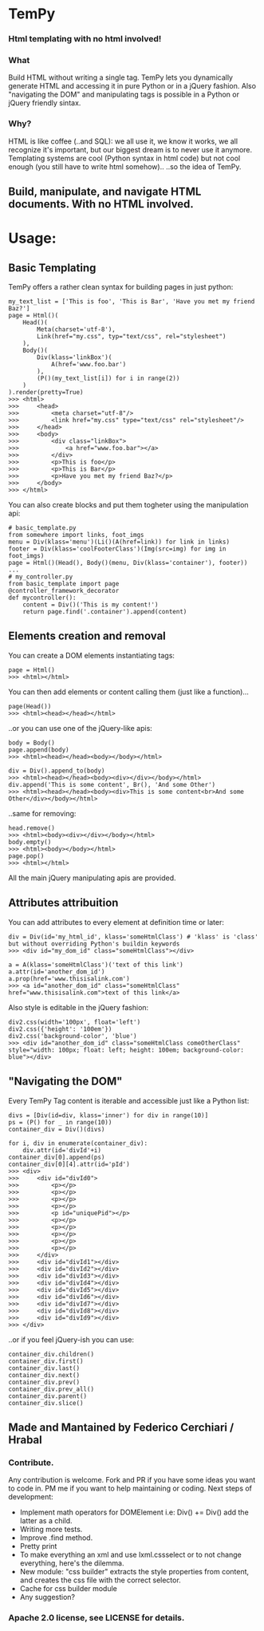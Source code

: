 # TemPy
### Html templating with no html involved!

### What
Build HTML without writing a single tag.
TemPy lets you dynamically generate HTML and accessing it in pure Python or in a jQuery fashion. Also "navigating the DOM" and manipulating tags is possible in a Python or jQuery friendly sintax.

### Why?
HTML is like coffee (..and SQL): we all use it, we know it works, we all recognize it's important, but our biggest dream is to never use it anymore.
Templating systems are cool (Python syntax in html code) but not cool enough (you still have to write html somehow)..
..so the idea of TemPy.

## Build, manipulate, and navigate HTML documents. With no HTML involved.


# Usage:


## Basic Templating

TemPy offers a rather clean syntax for building pages in just python:
```
my_text_list = ['This is foo', 'This is Bar', 'Have you met my friend Baz?']
page = Html()(
    Head()(
        Meta(charset='utf-8'),
        Link(href="my.css", typ="text/css", rel="stylesheet")
    ),
    Body()(
        Div(klass='linkBox')(
            A(href='www.foo.bar')
        ),
        (P()(my_text_list[i]) for i in range(2))
    )
).render(pretty=True)
>>> <html>
>>>     <head>
>>>         <meta charset="utf-8"/>
>>>         <link href="my.css" type="text/css" rel="stylesheet"/>
>>>     </head>
>>>     <body>
>>>         <div class="linkBox">
>>>             <a href="www.foo.bar"></a>
>>>         </div>
>>>         <p>This is foo</p>
>>>         <p>This is Bar</p>
>>>         <p>Have you met my friend Baz?</p>
>>>     </body>
>>> </html>
```

You can also create blocks and put them togheter using the manipulation api:
```
# basic_template.py
from somewhere import links, foot_imgs
menu = Div(klass='menu')(Li()(A(href=link)) for link in links)
footer = Div(klass='coolFooterClass')(Img(src=img) for img in foot_imgs)
page = Html()(Head(), Body()(menu, Div(klass='container'), footer))
...
# my_controller.py
from basic_template import page
@controller_framework_decorator
def mycontroller():
    content = Div()('This is my content!')
    return page.find('.container').append(content)
```

## Elements creation and removal
You can create a DOM elements instantiating tags:
```
page = Html()
>>> <html></html>
```

You can then add elements or content calling them (just like a function)...
```
page(Head())
>>> <html><head></head></html>
```
..or you can use one of the jQuery-like apis:
```
body = Body()
page.append(body)
>>> <html><head></head><body></body></html>

div = Div().append_to(body)
>>> <html><head></head><body><div></div></body></html>
div.append('This is some content', Br(), 'And some Other')
>>> <html><head></head><body><div>This is some content<br>And some Other</div></body></html>
```
..same for removing:
```
head.remove()
>>> <html><body><div></div></body></html>
body.empty()
>>> <html><body></body></html>
page.pop()
>>> <html></html>
```

All the main jQuery manipulating apis are provided.


## Attributes attribuition 
You can add attributes to every element at definition time or later:
```
div = Div(id='my_html_id', klass='someHtmlClass') # 'klass' is 'class' but without overriding Python's buildin keywords
>>> <div id="my_dom_id" class="someHtmlClass"></div>

a = A(klass='someHtmlClass')('text of this link')
a.attr(id='another_dom_id')
a.prop(href='www.thisisalink.com')
>>> <a id="another_dom_id" class="someHtmlClass" href="www.thisisalink.com">text of this link</a>
```

Also style is editable in the jQuery fashion:
```
div2.css(width='100px', float='left')
div2.css({'height': '100em'})
div2.css('background-color', 'blue')
>>> <div id="another_dom_id" class="someHtmlClass comeOtherClass" style="width: 100px; float: left; height: 100em; background-color: blue"></div>
```

## "Navigating the DOM"

Every TemPy Tag content is iterable and accessible just like a Python list:
```
divs = [Div(id=div, klass='inner') for div in range(10)]
ps = (P() for _ in range(10))
container_div = Div()(divs)

for i, div in enumerate(container_div):
    div.attr(id='divId'+i)
container_div[0].append(ps)
container_div[0][4].attr(id='pId')
>>> <div>
>>>     <div id="divId0">
>>>         <p></p>
>>>         <p></p>
>>>         <p></p>
>>>         <p></p>
>>>         <p id="uniquePid"></p>
>>>         <p></p>
>>>         <p></p>
>>>         <p></p>
>>>         <p></p>
>>>         <p></p>
>>>     </div>
>>>     <div id="divId1"></div>
>>>     <div id="divId2"></div>
>>>     <div id="divId3"></div>
>>>     <div id="divId4"></div>
>>>     <div id="divId5"></div>
>>>     <div id="divId6"></div>
>>>     <div id="divId7"></div>
>>>     <div id="divId8"></div>
>>>     <div id="divId9"></div>
>>> </div>
```

..or if you feel jQuery-ish you can use:
```
container_div.children()
container_div.first()
container_div.last()
container_div.next()
container_div.prev()
container_div.prev_all()
container_div.parent()
container_div.slice()
```

## Made and Mantained by Federico Cerchiari / Hrabal
### Contribute.
Any contribution is welcome. Fork and PR if you have some ideas you want to code in.
PM me if you want to help maintaining or coding.
Next steps of development:
- Implement math operators for DOMElement i.e: Div() += Div() add the latter as a child.
- Writing more tests.
- Improve .find method.
- Pretty print
- To make everything an xml and use lxml.cssselect or to not change everything, here's the dilemma.
- New module: "css builder" extracts the style properties from content, and creates the css file with the correct selector.
- Cache for css builder module
- Any suggestion?
### Apache 2.0 license, see LICENSE for details.
